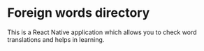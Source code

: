 ﻿# Foreign words directory

This is a React Native application which allows you to check word translations and helps in learning.
